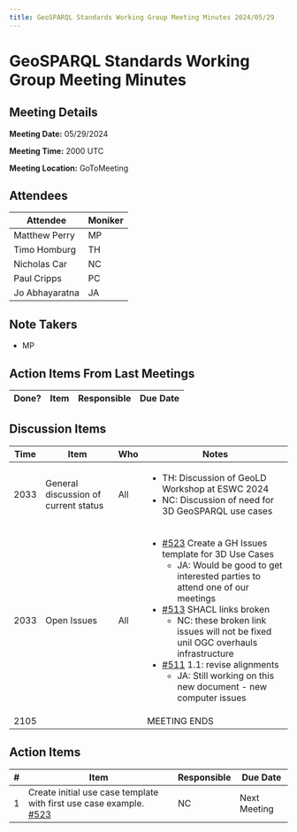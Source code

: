```yaml
---
title: GeoSPARQL Standards Working Group Meeting Minutes 2024/05/29
---
```

# GeoSPARQL Standards Working Group Meeting Minutes
## Meeting Details
**Meeting Date:** 05/29/2024

**Meeting Time:** 2000 UTC

**Meeting Location:** GoToMeeting  

## Attendees

| Attendee | Moniker |
| ---- | ---- |
| Matthew Perry | MP |
| Timo Homburg | TH |
| Nicholas Car | NC |
| Paul Cripps | PC |
| Jo Abhayaratna | JA |

## Note Takers
- MP

## Action Items From Last Meetings

| Done? | Item | Responsible | Due Date |
| ---- | ---- | ---- | --- |

## Discussion Items

| Time | Item | Who | Notes |
| ---- | ---- | ---- | ---- |
| 2033 | General discussion of current status | All | <ul><li>TH: Discussion of GeoLD Workshop at ESWC 2024</li><li>NC: Discussion of need for 3D GeoSPARQL use cases</li></ul> |
| 2033 | Open Issues | All | <ul><li>[#523](https://github.com/opengeospatial/ogc-geosparql/issues/523) Create a GH Issues template for 3D Use Cases<ul><li>JA: Would be good to get interested parties to attend one of our meetings</li></ul></li><li>[#513](https://github.com/opengeospatial/ogc-geosparql/issues/513) SHACL links broken <ul><li>NC: these broken link issues will not be fixed unil OGC overhauls infrastructure</li></ul></li><li>[#511](https://github.com/opengeospatial/ogc-geosparql/issues/511) 1.1: revise alignments<ul><li>JA: Still working on this new document - new computer issues</li></ul></li></ul> |
| 2105 | | | MEETING ENDS |

## Action Items

| \# | Item | Responsible | Due Date |
| ---- | ---- | ---- | ---- |
| <span name="action_1">1</span> | Create initial use case template with first use case example. [#523](https://github.com/opengeospatial/ogc-geosparql/issues/523) | NC | Next Meeting |
